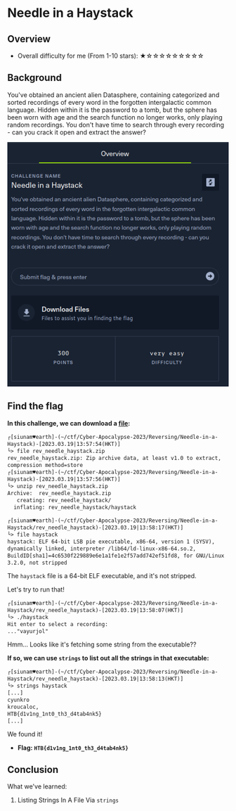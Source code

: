 # Needle in a Haystack

## Overview

- Overall difficulty for me (From 1-10 stars): ★☆☆☆☆☆☆☆☆☆

## Background

You've obtained an ancient alien Datasphere, containing categorized and sorted recordings of every word in the forgotten intergalactic common language. Hidden within it is the password to a tomb, but the sphere has been worn with age and the search function no longer works, only playing random recordings. You don't have time to search through every recording - can you crack it open and extract the answer?

![](https://github.com/siunam321/CTF-Writeups/blob/main/Cyber-Apocalypse-2023/images/Pasted%20image%2020230319135849.png)

## Find the flag

**In this challenge, we can download a [file](https://github.com/siunam321/CTF-Writeups/blob/main/Cyber-Apocalypse-2023/Reversing/Needle-in-a-Haystack/rev_needle_haystack.zip):**
```shell
┌[siunam♥earth]-(~/ctf/Cyber-Apocalypse-2023/Reversing/Needle-in-a-Haystack)-[2023.03.19|13:57:54(HKT)]
└> file rev_needle_haystack.zip 
rev_needle_haystack.zip: Zip archive data, at least v1.0 to extract, compression method=store
┌[siunam♥earth]-(~/ctf/Cyber-Apocalypse-2023/Reversing/Needle-in-a-Haystack)-[2023.03.19|13:57:56(HKT)]
└> unzip rev_needle_haystack.zip 
Archive:  rev_needle_haystack.zip
   creating: rev_needle_haystack/
  inflating: rev_needle_haystack/haystack
```

```shell
┌[siunam♥earth]-(~/ctf/Cyber-Apocalypse-2023/Reversing/Needle-in-a-Haystack/rev_needle_haystack)-[2023.03.19|13:58:17(HKT)]
└> file haystack               
haystack: ELF 64-bit LSB pie executable, x86-64, version 1 (SYSV), dynamically linked, interpreter /lib64/ld-linux-x86-64.so.2, BuildID[sha1]=4c6530f229889e6e1a1fe1e2f57add742ef51fd8, for GNU/Linux 3.2.0, not stripped
```

The `haystack` file is a 64-bit ELF executable, and it's not stripped.

Let's try to run that!

```shell
┌[siunam♥earth]-(~/ctf/Cyber-Apocalypse-2023/Reversing/Needle-in-a-Haystack/rev_needle_haystack)-[2023.03.19|13:58:07(HKT)]
└> ./haystack            
Hit enter to select a recording: 
..."vayurjol"
```

Hmm... Looks like it's fetching some string from the executable??

**If so, we can use `strings` to list out all the strings in that executable:**
```shell
┌[siunam♥earth]-(~/ctf/Cyber-Apocalypse-2023/Reversing/Needle-in-a-Haystack/rev_needle_haystack)-[2023.03.19|13:58:13(HKT)]
└> strings haystack
[...]
cyunkro
kroucaloc,
HTB{d1v1ng_1nt0_th3_d4tab4nk5}
[...]
```

We found it!

- **Flag: `HTB{d1v1ng_1nt0_th3_d4tab4nk5}`**

## Conclusion

What we've learned:

1. Listing Strings In A File Via `strings` 